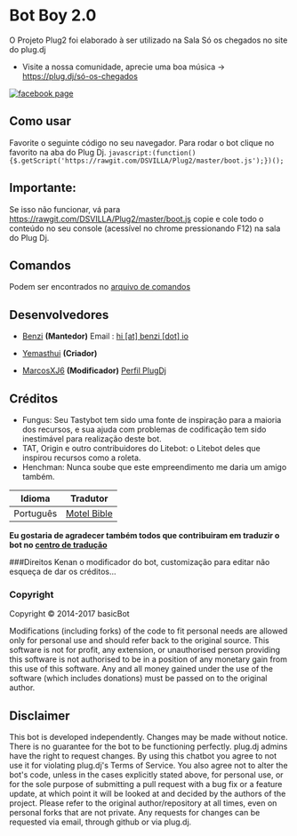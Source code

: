 # Bot Boy 2.0
O Projeto Plug2 foi elaborado à ser utilizado na Sala Só os chegados no site do plug.dj
* Visite a nossa comunidade, aprecie uma boa música -> https://plug.dj/só-os-chegados

[![facebook page](https://img.shields.io/badge/facebook-page-3b5998.svg?style=flat)](https://goo.gl/NNYAYx)

Como usar
------
Favorite o seguinte código no seu navegador. Para rodar o bot clique no favorito na aba do Plug Dj. `javascript:(function(){$.getScript('https://rawgit.com/DSVILLA/Plug2/master/boot.js');})();` 


Importante:
------
Se isso não funcionar, vá para https://rawgit.com/DSVILLA/Plug2/master/boot.js copie e cole todo o conteúdo no seu console (acessível no chrome pressionando F12) na sala do Plug Dj.


Comandos
------
Podem ser encontrados no [arquivo de comandos](https://rawgit.com/DSVILLA/Plug2/master/commands.md)

Desenvolvedores
----------
 - [Benzi](https://github.com/Benzi) __(Mantedor)__
Email : [hi [at] benzi [dot] io](mailto:hi@benzi.io)

 - [Yemasthui](https://github.com/Yemasthui)  __(Criador)__
 
 - [MarcosXJ6](https://github.com/DSVILLA) __(Modificador)__ 
[Perfil PlugDj](https://plug.dj/@/marcosxj6)

Créditos
--------

- Fungus: Seu Tastybot tem sido uma fonte de inspiração para a maioria dos recursos, e sua ajuda com problemas de codificação tem sido inestimável para realização deste bot.
- TAT, Origin e outro contribuidores do Litebot: o Litebot deles que inspirou recursos como a roleta.
- Henchman: Nunca soube que este empreendimento me daria um amigo também.


|Idioma | Tradutor|
|:------:|:---------:|
|Português|[Motel Bible](https://github.com/motelbible)|

__Eu gostaria de agradecer também todos que contribuiram em traduzir o bot no [centro de tradução](https://basicbot.oneskyapp.com/admin/collaborators)__


###Direitos 
Kenan o modificador do bot, customização para editar não esqueça de dar os créditos...


### Copyright

Copyright &copy; 2014-2017 basicBot

Modifications (including forks) of the code to fit personal needs are allowed only for personal use and should refer back to the original source.
This software is not for profit, any extension, or unauthorised person providing this software is not authorised to be in a position of any monetary gain from this use of this software. Any and all money gained under the use of the software (which includes donations) must be passed on to the original author.


Disclaimer
----------

This bot is developed independently. Changes may be made without notice. There is no guarantee for the bot to be functioning perfectly.
plug.dj admins have the right to request changes.
By using this chatbot you agree to not use it for violating plug.dj's Terms of Service.
You also agree not to alter the bot's code, unless in the cases explicitly stated above, for personal use, or for the sole purpose of submitting a pull request with a bug fix or a feature update, at which point it will be looked at and decided by the authors of the project.
Please refer to the original author/repository at all times, even on personal forks that are not private.
Any requests for changes can be requested via email, through github or via plug.dj.
